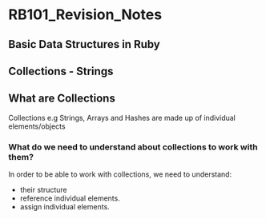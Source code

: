 # RB101_Revision_Notes

## Basic Data Structures in Ruby

## Collections - Strings

## What are Collections 

Collections e.g Strings, Arrays and Hashes are made up of individual elements/objects

### What do we need to understand about collections to work with them?

In order to be able to work with collections, we need to understand:
- their structure
- reference individual elements.
- assign individual elements.



